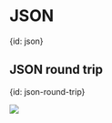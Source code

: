 # JSON
{id: json}

## JSON round trip
{id: json-round-trip}


![](examples/json-round-trip/json_round_trip.go)

